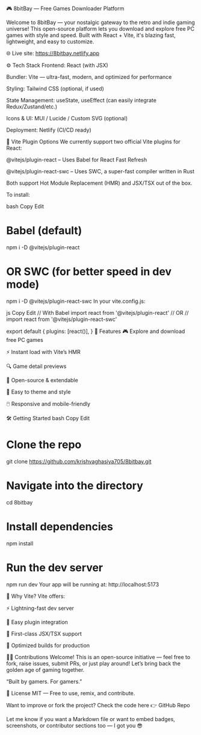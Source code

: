 🎮 8bitBay — Free Games Downloader Platform

Welcome to 8bitBay — your nostalgic gateway to the retro and indie gaming universe! This open-source platform lets you download and explore free PC games with style and speed. Built with React + Vite, it's blazing fast, lightweight, and easy to customize.

🌐 Live site: https://8bitbay.netlify.app

⚙️ Tech Stack
Frontend: React (with JSX)

Bundler: Vite — ultra-fast, modern, and optimized for performance

Styling: Tailwind CSS (optional, if used)

State Management: useState, useEffect (can easily integrate Redux/Zustand/etc.)

Icons & UI: MUI / Lucide / Custom SVG (optional)

Deployment: Netlify (CI/CD ready)

🔌 Vite Plugin Options
We currently support two official Vite plugins for React:

@vitejs/plugin-react – Uses Babel for React Fast Refresh

@vitejs/plugin-react-swc – Uses SWC, a super-fast compiler written in Rust

Both support Hot Module Replacement (HMR) and JSX/TSX out of the box.

To install:

bash
Copy
Edit
# Babel (default)
npm i -D @vitejs/plugin-react

# OR SWC (for better speed in dev mode)
npm i -D @vitejs/plugin-react-swc
In your vite.config.js:

js
Copy
Edit
// With Babel
import react from '@vitejs/plugin-react'
// OR
// import react from '@vitejs/plugin-react-swc'

export default {
  plugins: [react()],
}
🚀 Features
🎮 Explore and download free PC games

⚡ Instant load with Vite’s HMR

🔍 Game detail previews

📁 Open-source & extendable

💅 Easy to theme and style

🖱️ Responsive and mobile-friendly

🛠️ Getting Started
bash
Copy
Edit
# Clone the repo
git clone https://github.com/krishvaghasiya705/8bitbay.git

# Navigate into the directory
cd 8bitbay

# Install dependencies
npm install

# Run the dev server
npm run dev
Your app will be running at: http://localhost:5173

🧠 Why Vite?
Vite offers:

⚡ Lightning-fast dev server

🧩 Easy plugin integration

🎯 First-class JSX/TSX support

🚀 Optimized builds for production

🧑‍💻 Contributions Welcome!
This is an open-source initiative — feel free to fork, raise issues, submit PRs, or just play around!
Let’s bring back the golden age of gaming together.

“Built by gamers. For gamers.”

📜 License
MIT — Free to use, remix, and contribute.

Want to improve or fork the project?
Check the code here 👉 GitHub Repo

Let me know if you want a Markdown file or want to embed badges, screenshots, or contributor sections too — I got you 😎
